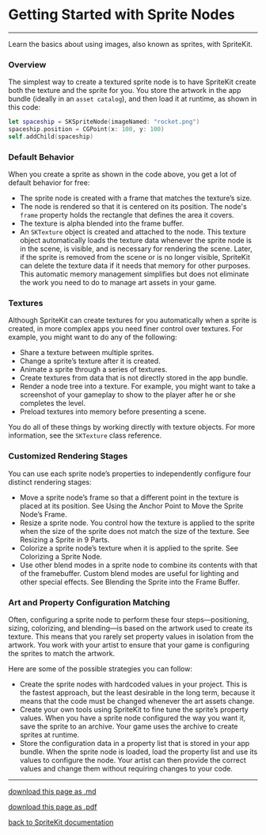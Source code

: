 # Getting Started with Sprite Nodes

----------------

Learn the basics about using images, also known as sprites, with SpriteKit.

### Overview

The simplest way to create a textured sprite node is to have SpriteKit create both the texture and the sprite for you. You store the artwork in the app bundle (ideally in an `asset catalog`), and then load it at runtime, as shown in this code:

```swift
let spaceship = SKSpriteNode(imageNamed: "rocket.png")
spaceship.position = CGPoint(x: 100, y: 100)
self.addChild(spaceship)
```

### Default Behavior

When you create a sprite as shown in the code above, you get a lot of default behavior for free:

- The sprite node is created with a frame that matches the texture’s size.
- The node is rendered so that it is centered on its position. The node's `frame` property holds the rectangle that defines the area it covers.
- The texture is alpha blended into the frame buffer.
- An `SKTexture` object is created and attached to the node. This texture object automatically loads the texture data whenever the sprite node is in the scene, is visible, and is necessary for rendering the scene. Later, if the sprite is removed from the scene or is no longer visible, SpriteKit can delete the texture data if it needs that memory for other purposes. This automatic memory management simplifies but does not eliminate the work you need to do to manage art assets in your game.

### Textures

Although SpriteKit can create textures for you automatically when a sprite is created, in more complex apps you need finer control over textures. For example, you might want to do any of the following:

- Share a texture between multiple sprites.
- Change a sprite’s texture after it is created.
- Animate a sprite through a series of textures.
- Create textures from data that is not directly stored in the app bundle.
- Render a node tree into a texture. For example, you might want to take a screenshot of your gameplay to show to the player after he or she completes the level.
- Preload textures into memory before presenting a scene.

You do all of these things by working directly with texture objects. For more information, see the `SKTexture` class reference.

### Customized Rendering Stages

You can use each sprite node’s properties to independently configure four distinct rendering stages:

- Move a sprite node’s frame so that a different point in the texture is placed at its position. See Using the Anchor Point to Move the Sprite Node’s Frame.
- Resize a sprite node. You control how the texture is applied to the sprite when the size of the sprite does not match the size of the texture. See Resizing a Sprite in 9 Parts.
- Colorize a sprite node’s texture when it is applied to the sprite. See Colorizing a Sprite Node.
- Use other blend modes in a sprite node to combine its contents with that of the framebuffer. Custom blend modes are useful for lighting and other special effects. See Blending the Sprite into the Frame Buffer.

### Art and Property Configuration Matching

Often, configuring a sprite node to perform these four steps—positioning, sizing, colorizing, and blending—is based on the artwork used to create its texture. This means that you rarely set property values in isolation from the artwork. You work with your artist to ensure that your game is configuring the sprites to match the artwork.

Here are some of the possible strategies you can follow:

- Create the sprite nodes with hardcoded values in your project. This is the fastest approach, but the least desirable in the long term, because it means that the code must be changed whenever the art assets change.
- Create your own tools using SpriteKit to fine tune the sprite’s property values. When you have a sprite node configured the way you want it, save the sprite to an archive. Your game uses the archive to create sprites at runtime.
- Store the configuration data in a property list that is stored in your app bundle. When the sprite node is loaded, load the property list and use its values to configure the node. Your artist can then provide the correct values and change them without requiring changes to your code.

-------------------

[download this page as .md](https://raw.githubusercontent.com/retrokid/retrokid.github.io/master/tech_notes/spritekit_documentation/025-skspritenode-getting-started-with-sprite-nodes.md)

[download this page as .pdf](https://github.com/retrokid/retrokid.github.io/raw/master/tech_notes/spritekit_documentation/025-skspritenode-getting-started-with-sprite-nodes.pdf)

[back to SpriteKit documentation](./spritekit-documentation)